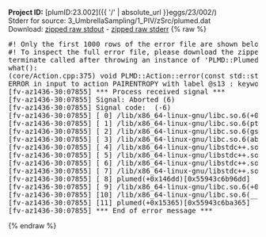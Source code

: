 **Project ID:** [plumID:23.002]({{ '/' | absolute_url }}eggs/23/002/)  
Stderr for source:  3_UmbrellaSampling/1_PIV/zSrc/plumed.dat   
Download: [zipped raw stdout](plumed.dat.plumed.stdout.txt.zip) - [zipped raw stderr](plumed.dat.plumed.stderr.txt.zip) 
{% raw %}
<pre>
#! Only the first 1000 rows of the error file are shown below
#! To inspect the full error file, please download the zipped raw stderr file above
terminate called after throwing an instance of 'PLMD::Plumed::ExceptionError'
what():
(core/Action.cpp:375) void PLMD::Action::error(const std::string&) const
ERROR in input to action PAIRENTROPY with label @s13 : keyword GRID_BIN is compulsory for this action
[fv-az1436-30:07855] *** Process received signal ***
[fv-az1436-30:07855] Signal: Aborted (6)
[fv-az1436-30:07855] Signal code:  (-6)
[fv-az1436-30:07855] [ 0] /lib/x86_64-linux-gnu/libc.so.6(+0x45330)[0x7f17be845330]
[fv-az1436-30:07855] [ 1] /lib/x86_64-linux-gnu/libc.so.6(pthread_kill+0x11c)[0x7f17be89eb2c]
[fv-az1436-30:07855] [ 2] /lib/x86_64-linux-gnu/libc.so.6(gsignal+0x1e)[0x7f17be84527e]
[fv-az1436-30:07855] [ 3] /lib/x86_64-linux-gnu/libc.so.6(abort+0xdf)[0x7f17be8288ff]
[fv-az1436-30:07855] [ 4] /lib/x86_64-linux-gnu/libstdc++.so.6(+0xa5ff5)[0x7f17beca5ff5]
[fv-az1436-30:07855] [ 5] /lib/x86_64-linux-gnu/libstdc++.so.6(+0xbb0da)[0x7f17becbb0da]
[fv-az1436-30:07855] [ 6] /lib/x86_64-linux-gnu/libstdc++.so.6(_ZSt10unexpectedv+0x0)[0x7f17beca5a55]
[fv-az1436-30:07855] [ 7] /lib/x86_64-linux-gnu/libstdc++.so.6(+0xa5a6f)[0x7f17beca5a6f]
[fv-az1436-30:07855] [ 8] plumed(+0x146dd)[0x55943c6b96dd]
[fv-az1436-30:07855] [ 9] /lib/x86_64-linux-gnu/libc.so.6(+0x2a1ca)[0x7f17be82a1ca]
[fv-az1436-30:07855] [10] /lib/x86_64-linux-gnu/libc.so.6(__libc_start_main+0x8b)[0x7f17be82a28b]
[fv-az1436-30:07855] [11] plumed(+0x15365)[0x55943c6ba365]
[fv-az1436-30:07855] *** End of error message ***
</pre>
{% endraw %}
